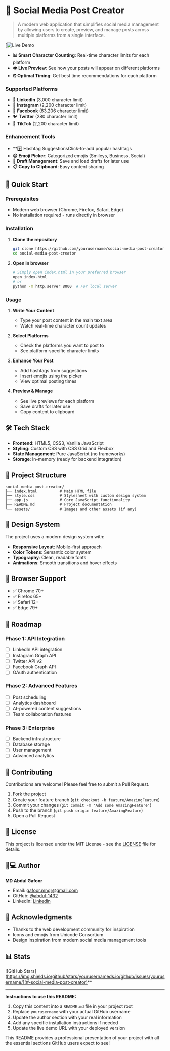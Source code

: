 # 📱 Social Media Post Creator

> A modern web application that simplifies social media management by allowing users to create, preview, and manage posts across multiple platforms from a single interface.

[![Live Demo]([https://socialmediaposter.netlify.app/](https://socialmediaposter.netlify.app/))
- **📊 Smart Character Counting**: Real-time character limits for each platform
- **👁️ Live Preview**: See how your posts will appear on different platforms
- **⏰ Optimal Timing**: Get best time recommendations for each platform

### Supported Platforms
- 💼 **LinkedIn** (3,000 character limit)
- 📸 **Instagram** (2,200 character limit)
- 👥 **Facebook** (63,206 character limit)
- 🐦 **Twitter** (280 character limit)
- 🎵 **TikTok** (2,200 character limit)

### Enhancement Tools
- **#️⃣ Hashtag SuggestionsClick-to-add popular hashtags
- **😊 Emoji Picker**: Categorized emojis (Smileys, Business, Social)
- **💾 Draft Management**: Save and load drafts for later use
- **📋 Copy to Clipboard**: Easy content sharing

## 🚀 Quick Start

### Prerequisites
- Modern web browser (Chrome, Firefox, Safari, Edge)
- No installation required - runs directly in browser

### Installation

1. **Clone the repository**
   ```bash
   git clone https://github.com/yourusername/social-media-post-creator.git
   cd social-media-post-creator
   ```

2. **Open in browser**
   ```bash
   # Simply open index.html in your preferred browser
   open index.html
   # or
   python -m http.server 8000  # For local server
   ```

### Usage

1. **Write Your Content**
   - Type your post content in the main text area
   - Watch real-time character count updates

2. **Select Platforms**
   - Check the platforms you want to post to
   - See platform-specific character limits

3. **Enhance Your Post**
   - Add hashtags from suggestions
   - Insert emojis using the picker
   - View optimal posting times

4. **Preview & Manage**
   - See live previews for each platform
   - Save drafts for later use
   - Copy content to clipboard

## 🛠️ Tech Stack

- **Frontend**: HTML5, CSS3, Vanilla JavaScript
- **Styling**: Custom CSS with CSS Grid and Flexbox
- **State Management**: Pure JavaScript (no frameworks)
- **Storage**: In-memory (ready for backend integration)

## 📁 Project Structure

```
social-media-post-creator/
├── index.html          # Main HTML file
├── style.css           # Stylesheet with custom design system
├── app.js              # Core JavaScript functionality
├── README.md           # Project documentation
└── assets/             # Images and other assets (if any)
```

## 🎨 Design System

The project uses a modern design system with:
- **Responsive Layout**: Mobile-first approach
- **Color Tokens**: Semantic color system
- **Typography**: Clean, readable fonts
- **Animations**: Smooth transitions and hover effects

## 📱 Browser Support

- ✅ Chrome 70+
- ✅ Firefox 65+
- ✅ Safari 12+
- ✅ Edge 79+

## 🚧 Roadmap

### Phase 1: API Integration
- [ ] LinkedIn API integration
- [ ] Instagram Graph API
- [ ] Twitter API v2
- [ ] Facebook Graph API
- [ ] OAuth authentication

### Phase 2: Advanced Features
- [ ] Post scheduling
- [ ] Analytics dashboard
- [ ] AI-powered content suggestions
- [ ] Team collaboration features

### Phase 3: Enterprise
- [ ] Backend infrastructure
- [ ] Database storage
- [ ] User management
- [ ] Advanced analytics

## 🤝 Contributing

Contributions are welcome! Please feel free to submit a Pull Request.

1. Fork the project
2. Create your feature branch (`git checkout -b feature/AmazingFeature`)
3. Commit your changes (`git commit -m 'Add some AmazingFeature'`)
4. Push to the branch (`git push origin feature/AmazingFeature`)
5. Open a Pull Request

## 📝 License

This project is licensed under the MIT License - see the [LICENSE](LICENSE) file for details.

## 👨💻 Author

**MD Abdul Gafoor**
- Email: gafoor.mngr@gmail.com
- GitHub: [@abdul-1432](https://github.com/abdul-1432)
- LinkedIn: [Linkedin]([https://linkedin.com/in/yourprofile](https://www.linkedin.com/in/connect-abdul/))

## 🙏 Acknowledgments

- Thanks to the web development community for inspiration
- Icons and emojis from Unicode Consortium
- Design inspiration from modern social media management tools

## 📊 Stats

![GitHub Stars](https://img.shields.io/github/stars/yourusernameds.io/github/issues/yourusername/](#-social-media-post-creator)**

***

**Instructions to use this README:**

1. Copy this content into a `README.md` file in your project root
2. Replace `yourusername` with your actual GitHub username
3. Update the author section with your real information
4. Add any specific installation instructions if needed
5. Update the live demo URL with your deployed version

This README provides a professional presentation of your project with all the essential sections GitHub users expect to see!
